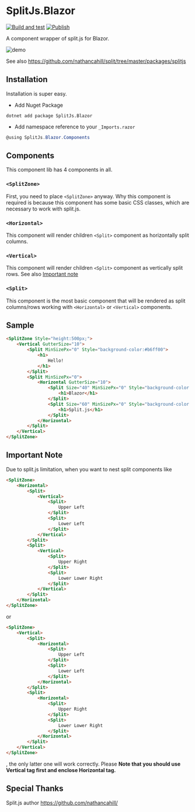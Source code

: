 # SplitJs.Blazor

[![Build and test](https://github.com/WiZ3910/SplitJs.Blazor/actions/workflows/build-debug.yml/badge.svg)](https://github.com/WiZ3910/SplitJs.Blazor/actions/workflows/build-debug.yml)
[![Publish](https://github.com/WiZ3910/SplitJs.Blazor/actions/workflows/publish-nuget-package.yml/badge.svg)](https://github.com/WiZ3910/SplitJs.Blazor/actions/workflows/publish-nuget-package.yml)

A component wrapper of split.js for Blazor.

![demo](https://gyazo.com/1ad06abffe27a8c4185cf6f65dd8a5a0)

See also https://github.com/nathancahill/split/tree/master/packages/splitjs
## Installation
Installation is super easy.

- Add Nuget Package
```
dotnet add package SplitJs.Blazor
```
- Add namespace reference to your ```_Imports.razor```
```cs
@using SplitJs.Blazor.Components 
```

## Components
This component lib has 4 components in all.
### ```<SplitZone>```
First, you need to place ```<SplitZone>``` anyway.
Why this component is required is because this component has some basic CSS classes, which are necessary to work with split.js.

### ```<Horizontal>```
This component will render children ```<Split>``` component as horizontally split columns.
### ```<Vertical>```
This component will render children ```<Split>``` component as vertically split rows.
See also [Important note](#important-note)
### ```<Split>```
This component is the most basic component that will be rendered as split columns/rows working with ```<Horizontal>``` or  ```<Vertical>``` components.

## Sample
```html
<SplitZone Style="height:500px;">
    <Vertical GutterSize="10">
        <Split MinSizePx="0" Style="background-color:#b6ff00">
            <h1>
                Hello!
            </h1>
        </Split>
        <Split MinSizePx="0">
            <Horizontal GutterSize="10">
                <Split Size="40" MinSizePx="0" Style="background-color:#ea9797">
                    <h1>Blazor</h1>
                </Split>
                <Split Size="60" MinSizePx="0" Style="background-color:#639ac8">
                    <h1>Split.js</h1>
                </Split>
            </Horizontal>
        </Split>
    </Vertical>
</SplitZone>

```

## Important Note
Due to split.js limitation, when you want to nest split components like 
```html
<SplitZone>
    <Horizontal>
        <Split>
            <Vertical>
                <Split>
                    Upper Left
                </Split>
                <Split>
                    Lower Left
                </Split>
            </Vertical>
        </Split>
        <Split>
            <Vertical>
                <Split>
                    Upper Right
                </Split>
                <Split>
                    Lower Lower Right
                </Split>
            </Vertical>
        </Split>
    </Horizontal>
</SplitZone>
```
or
```html
<SplitZone>
    <Vertical>
        <Split>
            <Horizontal>
                <Split>
                    Upper Left
                </Split>
                <Split>
                    Lower Left
                </Split>
            </Horizontal>
        </Split>
        <Split>
            <Horizontal>
                <Split>
                    Upper Right
                </Split>
                <Split>
                    Lower Lower Right
                </Split>
            </Horizontal>
        </Split>
    </Vertical>
</SplitZone>
```
, the only latter one will work correctly.
Please __Note that you should use Vertical tag first and enclose Horizontal tag.__




## Special Thanks
Split.js author
https://github.com/nathancahill/
